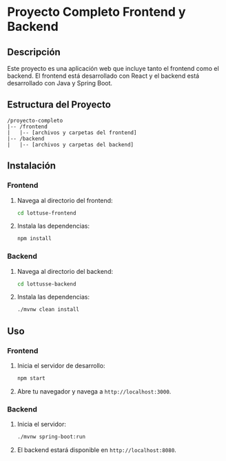 # Proyecto Completo Frontend y Backend

## Descripción

Este proyecto es una aplicación web que incluye tanto el frontend como el backend. El frontend está desarrollado con React y el backend está desarrollado con Java y Spring Boot.

## Estructura del Proyecto

```
/proyecto-completo
|-- /frontend
|   |-- [archivos y carpetas del frontend]
|-- /backend
|   |-- [archivos y carpetas del backend]
```
## Instalación

### Frontend

1. Navega al directorio del frontend:
    ```bash
    cd lottuse-frontend
    ```
2. Instala las dependencias:
    ```bash
    npm install
    ```

### Backend

1. Navega al directorio del backend:
    ```bash
    cd lottusse-backend
    ```
2. Instala las dependencias:
    ```bash
    ./mvnw clean install  
    ```

## Uso

### Frontend

1. Inicia el servidor de desarrollo:
    ```bash
    npm start
    ```
2. Abre tu navegador y navega a `http://localhost:3000`.

### Backend

1. Inicia el servidor:
    ```bash
    ./mvnw spring-boot:run
    ```
2. El backend estará disponible en `http://localhost:8080`.